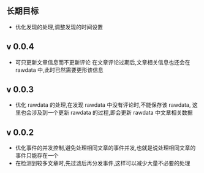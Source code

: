 
长期目标
-------
* 优化发现的处理,调整发现的时间设置

v 0.0.4
---------
* 可只更新文章信息而不更新评论
	在文章评论过期后,文章相关信息也还会在 rawdata 中,此时已然需要更形该信息

v 0.0.3
-------

* 优化 rawdata 的处理,在发现 rawdata 中没有评论时,不能保存该 rawdata,
	这里也会涉及到一个更新 rawdata 的过程,即会更新 rawdata 中文章相关数据

v 0.0.2
-------

* 优化事件的并发控制,避免处理相同文章的事件并发,也就是说处理相同文章的事件只能存在一个
* 在检测到较多文章时,先过滤后再分发事件,这样可以减少大量不必要的处理